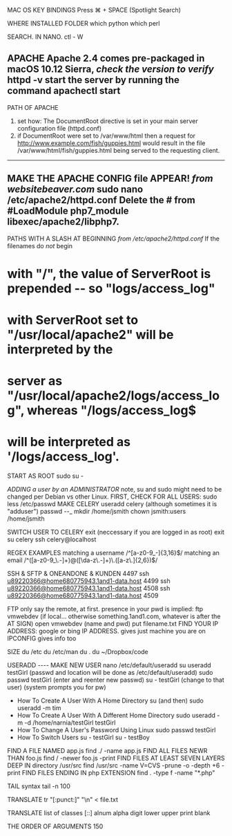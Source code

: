 MAC OS KEY BINDINGS
Press ⌘ + SPACE (Spotlight Search) 

WHERE INSTALLED FOLDER
which python
which perl

SEARCH.   IN NANO.
ctl - W

APACHE 
Apache 2.4 comes pre-packaged in macOS 10.12 Sierra, 
*check the version to verify*
httpd -v
__start the server by running the command__
apachectl start
-------------------- 
PATH OF APACHE
1) set how:
The DocumentRoot directive is set in your main server configuration file (httpd.conf) 
2) if DocumentRoot were set to /var/www/html then a request for http://www.example.com/fish/guppies.html would result in the file /var/www/html/fish/guppies.html being served to the requesting client.
------------
MAKE THE APACHE CONFIG file APPEAR! 
*from websitebeaver.com*
sudo nano /etc/apache2/httpd.conf 
Delete the #
 from #LoadModule php7_module libexec/apache2/libphp7.
-----------
PATHS WITH A SLASH AT BEGINNING
*from /etc/apache2/httpd.conf*
If the filenames do *not* begin
# with "/", the value of ServerRoot is prepended -- so "logs/access_log"
# with ServerRoot set to "/usr/local/apache2" will be interpreted by the
# server as "/usr/local/apache2/logs/access_log", whereas "/logs/access_log$
# will be interpreted as '/logs/access_log'.


START AS ROOT
sudo su -


*ADDING a user by an ADMINISTRATOR*
note, su and sudo might need to be changed per Debian vs other Linux.
FIRST, CHECK FOR ALL USERS:
sudo less /etc/passwd
MAKE CELERY
useradd celery
(although sometimes it is "adduser")
passwd _-_-_
mkdir /home/jsmith
chown jsmith:users /home/jsmith

SWITCH USER TO CELERY
exit (neccessary if you are logged in as root)
exit
su celery
ssh celery@localhost

REGEX EXAMPLES
matching a username
/^[a-z0-9_-]{3,16}$/
matching an email
/^([a-z0-9_\.-]+)@([\da-z\.-]+)\.([a-z\.]{2,6})$/


SSH & SFTP & ONEANDONE &  KUNDEN
 4497  ssh u89220366@home680775943.1and1-data.host
 4499  ssh u89220366@home680775943.1and1-data.host
 4508  ssh u89220366@home680775943.1and1-data.host
4509 


FTP
only say the remote, at first.  presence in your pwd is implied:
ftp vmwebdev (if local... otherwise something.1and1.com, whatever is after the AT SIGN)
open vmwebdev
(name and pwd)
put filename.txt
FIND YOUR IP ADDRESS: 
google or bing IP ADDRESS.  gives just machine you are on
IPCONFIG gives info too

SIZE
du /etc
du /etc/man
du .
du ~/Dropbox/code

USERADD ---- MAKE NEW USER
nano /etc/default/useradd
su
useradd testGirl (passwd and location will be done as /etc/default/useradd)
sudo passwd testGirl
(enter and reenter new passwd)
su - testGirl (change to that user)
(system prompts you for pw)


* How To Create A User With A Home Directory 
su (and then)
sudo useradd -m tim
* How To Create A User With A Different Home Directory 
sudo useradd -m -d /home/narnia/testGirl  testGirl 
* How To Change A User's Password Using Linux 
sudo passwd testGirl
* How To Switch Users
su - testGirl
su - testBoy 

FIND A FILE NAMED app.js
find  ./  -name app.js
FIND ALL FILES NEWR THAN foo.js
find  /  -newer foo.js -print
FIND FILES AT LEAST SEVEN LAYERS DEEP IN directory /usr/src
find /usr/src -name V=CVS  -prune  -o -depth +6 -print
FIND FILES ENDING IN php EXTENSION
find . -type f -name "*.php"

TAIL syntax
tail -n 100

TRANSLATE 
tr "[:punct:]"  "\n"  <  file.txt

TRANSLATE list of classes [::]
alnum  alpha  digit  lower   upper   print   blank

THE ORDER OF ARGUMENTS 150  

